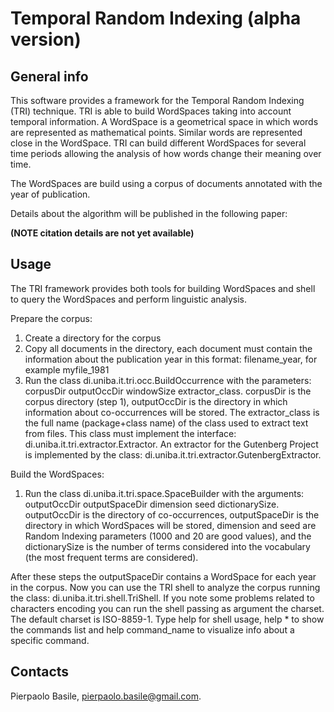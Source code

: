 Temporal Random Indexing (alpha version)
==========================================================================

General info
------------

This software provides a framework for the Temporal Random Indexing (TRI) technique. TRI is able to build WordSpaces taking into account temporal information. A WordSpace is a geometrical space in which words are represented as mathematical points. Similar words are represented close in the WordSpace. TRI can build different WordSpaces for several time periods allowing the analysis of how words change their meaning over time.

The WordSpaces are build using a corpus of documents annotated with the year of publication.
 
Details about the algorithm will be published in the following paper:

**(NOTE citation details are not yet available)**

Usage
-----

The TRI framework provides both tools for building WordSpaces and shell to query the WordSpaces and perform linguistic analysis.

Prepare the corpus:

1.	Create a directory for the corpus
2.	Copy all documents in the directory, each document must contain the information about the publication year in this format: filename\_year, for example myfile\_1981
3.	Run the class di.uniba.it.tri.occ.BuildOccurrence with the parameters: corpusDir outputOccDir windowSize extractor\_class. corpusDir is the corpus directory (step 1), outputOccDir is the directory in which information about co-occurrences will be stored. The extractor\_class is the full name (package+class name) of the class used to extract text from files. This class must implement the interface: di.uniba.it.tri.extractor.Extractor. An extractor for the Gutenberg Project is implemented by the class: di.uniba.it.tri.extractor.GutenbergExtractor.

Build the WordSpaces:

1.	Run the class di.uniba.it.tri.space.SpaceBuilder with the arguments: outputOccDir outputSpaceDir dimension seed dictionarySize. outputOccDir is the directory of co-occurrences, outputSpaceDir is the directory in which WordSpaces will be stored, dimension and seed are Random Indexing parameters (1000 and 20 are good values), and the dictionarySize is the number of terms considered into the vocabulary (the most frequent terms are considered).


After these steps the outputSpaceDir contains a WordSpace for each year in the corpus. Now you can use the TRI shell to analyze the corpus running the class: di.uniba.it.tri.shell.TriShell. If you note some problems related to characters encoding you can run the shell passing as argument the charset. The default charset is ISO-8859-1. Type help for shell usage, help * to show the commands list and help command_name to visualize info about a specific command.

Contacts
--------
Pierpaolo Basile, pierpaolo.basile@gmail.com.



